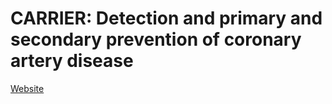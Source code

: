 # CARRIER: Detection and primary and secondary prevention of coronary artery disease
[Website](https://carrier-project.github.io/carrier-website/)
